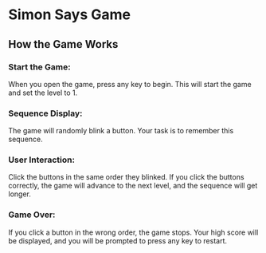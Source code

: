 # Simon Says Game

## How the Game Works

### Start the Game:
When you open the game, press any key to begin. This will start the game and set the level to 1.

### Sequence Display:
The game will randomly blink a button. Your task is to remember this sequence.

### User Interaction:
Click the buttons in the same order they blinked. If you click the buttons correctly, the game will advance to the next level, and the sequence will get longer.

### Game Over:
If you click a button in the wrong order, the game stops. Your high score will be displayed, and you will be prompted to press any key to restart.
